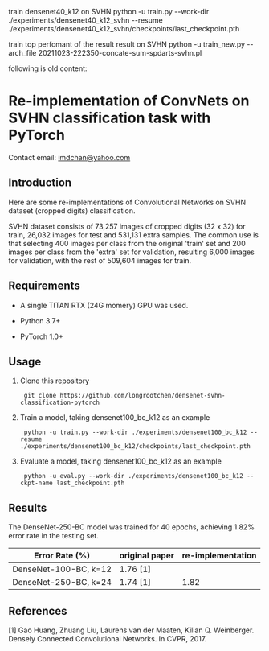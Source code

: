 train densenet40_k12 on SVHN
python -u train.py --work-dir ./experiments/densenet40_k12_svhn --resume ./experiments/densenet40_k12_svhn/checkpoints/last_checkpoint.pth

train top perfomant of the result result on SVHN
python -u train_new.py --arch_file 20211023-222350-concate-sum-spdarts-svhn.pl

following is old content:
# Re-implementation of ConvNets on SVHN classification task with PyTorch

Contact email: imdchan@yahoo.com

## Introduction

Here are some re-implementations of Convolutional Networks on SVHN dataset (cropped digits) classification.

SVHN dataset consists of 73,257 images of cropped digits (32 x 32) for train, 26,032 images for test and 531,131 extra samples.
The common use is that selecting 400 images per class from the original 'train' set and 200 images per class from the 'extra' set for validation, resulting 6,000 images for validation, with the rest of 509,604 images for train.

## Requirements

- A single TITAN RTX (24G momery) GPU was used.

- Python 3.7+

- PyTorch 1.0+

## Usage

1. Clone this repository

        git clone https://github.com/longrootchen/densenet-svhn-classification-pytorch
    
2. Train a model, taking densenet100_bc_k12 as an example

        python -u train.py --work-dir ./experiments/densenet100_bc_k12 --resume ./experiments/densenet100_bc_k12/checkpoints/last_checkpoint.pth
    
3. Evaluate a model, taking densenet100_bc_k12 as an example

        python -u eval.py --work-dir ./experiments/densenet100_bc_k12 --ckpt-name last_checkpoint.pth
    
## Results

The DenseNet-250-BC model was trained for 40 epochs, achieving 1.82% error rate in the testing set.

| Error Rate (%) | original paper | re-implementation |
| ----- | ----- | ----- |
| DenseNet-100-BC, k=12 | 1.76 [1] |  |
| DenseNet-250-BC, k=24 | 1.74 [1] | 1.82 |

## References

[1] Gao Huang, Zhuang Liu, Laurens van der Maaten, Kilian Q. Weinberger. Densely Connected Convolutional Networks. In CVPR, 2017.
